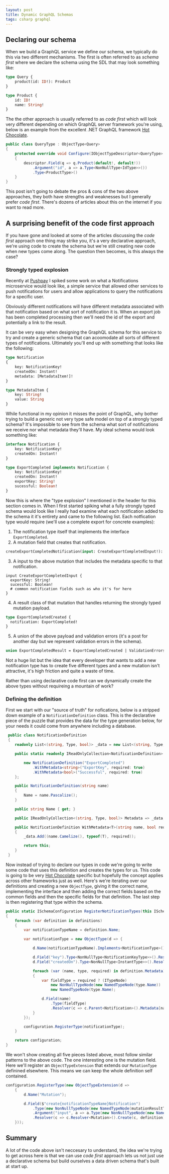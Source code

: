 ```yaml
---
layout: post
title: Dynamic GraphQL Schemas
tags: csharp graphql
---
```


## Declaring our schema

When we build a GraphQL service we define our schema, we typically do this via two different mechanisms. The first is often referred to as *schema first* where we declare the schema using the SDL that may look something like:

``` graphql
type Query {
    product(id: ID!): Product
}

type Product {
    id: ID!
    name: String!
}
```

The the other approach is usually referred to as *code first* which will look very different depending on which GraphQL server framework you're using, below is an example from the excellent .NET GraphQL framework [Hot Chocolate][hc].

``` csharp
public class QueryType : ObjectType<Query>
{
    protected override void Configure(IObjectTypeDescriptor<QueryType> descriptor)
    {
        descriptor.Field(q => q.Product(default!, default!))
            .Argument("id", a => a.Type<NonNullType<IdType>>())
            .Type<ProductType>()
    }
}
```

This post isn't going to debate the pros & cons of the two above approaches, they both have strengths and weaknesses but I generally prefer *code first*. There's dozens of articles about this on the internet if you want to read more.

## A surprising benefit of the code first approach

If you have gone and looked at some of the articles discussing the *code first* approach one thing may strike you, it's a very declarative approach, we're using code to create the schema but we're still creating new code when new types come along. The question then becomes, is this always the case?

### Strongly typed explosion

Recently at [Pushpay][pp] I spiked some work on what a Notifications microservice would look like, a simple service that allowed other services to push notifications for users and allow applications to query the notifications for a specific user.

Obviously different notifications will have different metadata associated with that notification based on what sort of notification it is. When an export job has been completed processing then we'll need the id of the export and potentially a link to the result.

It can be very easy when designing the GraphQL schema for this service to try and create a generic schema that can acoomodate all sorts of different types of notifications. Ultimately you'll end up with something that looks like the following:

``` graphql
type Notification
{
    key: NotificationKey!
    createdOn: Instant!
    metadata: [MetadataItem!]!
}

type MetadataItem {
    key: String!
    value: String
}
```

While functional in my opinion it misses the point of GraphQL, why bother trying to build a generic not very type safe model on top of a strongly typed schema?  It's impossible to see from the schema what sort of notifications we receive nor what metadata they'll have. My ideal schema would look something like:

``` graphql
interface Notification {
    key: NotificationKey!
    createdOn: Instant!
}

type ExportCompleted implements Notification {
    key: NotificationKey!
    createdOn: Instant!
    exportKey: String!
    sucessful: Boolean!
}
```

Now this is where the "type explosion" I mentioned in the header for this section comes in. When I first started spiking what a fully strongly typed schema would look like I really had examine what each notification added to the schema it it's entirety and came to the following list. Each notfication type would require (we'll use a complete export for concrete examples):

1. The notification type itself that implements the interface `ExportCompleted`.
2. A mutation field that creates that notification.
``` graphql
createExportCompletedNotification(input: CreateExportCompletedInput!): ExportCompletedResult!
```
3. A input to the above mutation that includes the metadata specific to that notification.
```
input CreateExportCompletedInput {
  exportKey: String!
  sucessful: Boolean!
  # common notification fields such as who it's for here
}
```
4. A result class of that mutation that handles returning the strongly typed mutation payload.
``` graphql
type ExportCompletedCreated {
  notification: ExportCompleted!
}
```
5. A union of the above payload and validation errors (it's a post for another day but we represent validation errors in the schema).
``` graphql
union ExportCompletedResult = ExportCompletedCreated | ValidationErrors
```

Not a huge list but the idea that every developer that wants to add a new notification type has to create five different types and a new mutation isn't attractive, it's high friction and quite a waste of time. 

Rather than using declarative code first can we dynamically create the above types without requireing a mountain of work?

### Defining the definition

First we start with our "source of truth" for nofications, below is a stripped down example of a `NotificationDefinition` class.  This is the declarative piece of the puzzle that provides the data for the type generation below, for your needs it could come from anywhere including a database.


``` csharp
 public class NotificationDefinition
 {
	readonly List<(string, Type, bool)> _data = new List<(string, Type, bool)>();

	public static readonly IReadOnlyCollection<NotificationDefinition> All = new List<NotificationDefinition> {

		new NotificationDefinition("ExportCompleted")
			.WithMetadata<string>("ExportKey", required: true)
			.WithMetadata<bool>("Successful", required: true)
	};

	public NotificationDefinition(string name)
	{
		Name = name.Pascalize();
	}

	public string Name { get; }

	public IReadOnlyCollection<(string, Type, bool)> Metadata => _data;

	public NotificationDefinition WithMetadata<T>(string name, bool required)
	{
		_data.Add((name.Camelize(), typeof(T), required));

		return this;
	}
 }
```

Now instead of trying to declare our types in code we're going to write some code that uses this definition and creates the types for us. This code is going to be very [Hot Chocolate][hc] specific but hopefully the concept applies across other frameworks just as well. Here's we're iterating over our definitions and creating a new `ObjectType`, giving it the correct name, implementing the interface and then adding the correct fields based on the common fields and then the specific fields for that definition. The last step is then registering that type within the schema.

``` csharp
public static ISchemaConfiguration RegisterNotificationTypes(this ISchemaConfiguration configuration, IEnumerable<NotificationDefinition> definitions)
{
    foreach (var definition in definitions)
    {
        var notificationTypeName = definition.Name;

        var notificationType = new ObjectType(d => {

            d.Name(notificationTypeName).Implements<NotificationType>();

            d.Field("key").Type<NonNullType<NotificationKeyType>>().Resolver(c => c.Parent<Notification>().Key);
            d.Field("createdOn").Type<NonNullType<InstantType>>().Resolver(c => c.Parent<Notification>().CreatedOn);

            foreach (var (name, type, required) in definition.Metadata)
            {
                var fieldType = required ? (ITypeNode)
                    new NonNullTypeNode(new NamedTypeNode(type.Name)) :
                    new NamedTypeNode(type.Name);

                d.Field(name)
                    .Type(fieldType)
                    .Resolver(c => c.Parent<Notification>().Metadata[name]);
            }
        });

        configuration.RegisterType(notificationType);
    }

    return configuration;
}
```

We won't show creating all five pieces listed above, most follow similar patterns to the above code. The one interesting one is the mutation field. Here we'll register an `ObjectTypeExtension` that extends our `MutationType` definined elsewhere. This means we can keep the whole definition self contained.

``` csharp
configuration.RegisterType(new ObjectTypeExtension(d => 
    {
		d.Name("Mutation");

		d.Field($"create{notificationTypeName}Notification")
			.Type(new NonNullTypeNode(new NamedTypeNode(mutationResultTypeName)))
			.Argument("input", a => a.Type(new NonNullTypeNode(new NamedTypeNode(mutationInputTypeName))))
			.Resolver(c => c.Resolver<Mutation>().Create(c, definition));
    }));
```

## Summary

A lot of the code above isn't neccesary to understand, the idea we're trying to get across here is that we can use *code first* approach lets us not just use a declarative schema but build ourselves a data driven schema that's built at start up.

[hc]: https://hotchocolate.io/
[pp]: https://pushpay.com